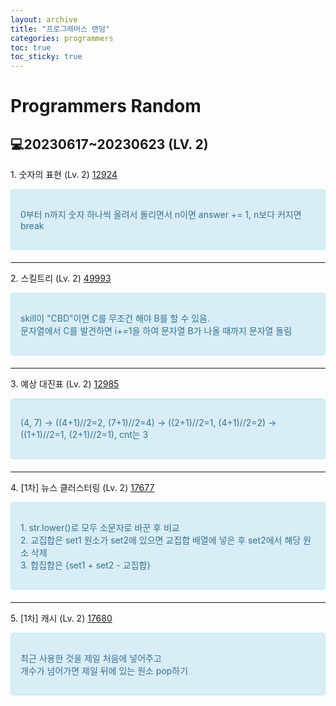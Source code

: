 ```yaml
---
layout: archive
title: "프로그래머스 랜덤"
categories: programmers
toc: true
toc_sticky: true
---
```


# Programmers Random

## 💻20230617~20230623 (LV. 2)

1\. 숫자의 표현 (Lv. 2) [12924](https://school.programmers.co.kr/learn/courses/30/lessons/12924)

<div style="padding: 15px; border: 1px solid transparent; border-color: transparent; margin-bottom: 20px; border-radius: 4px; color: #31708f; background-color: #d9edf7; border-color: #bce8f1;">
  <p>
    0부터 n까지 숫자 하나씩 올려서 돌리면서 n이면 answer += 1, n보다 커지면 break
  </p>
</div>

<script src="https://gist.github.com/chlwlstlf/65d70ac9f6ca69771d7e206e9eb2e468.js"></script>

---

2\. 스킬트리 (Lv. 2) [49993](https://school.programmers.co.kr/learn/courses/30/lessons/49993)

<div style="padding: 15px; border: 1px solid transparent; border-color: transparent; margin-bottom: 20px; border-radius: 4px; color: #31708f; background-color: #d9edf7; border-color: #bce8f1;">
  <p>
    <div>skill이 "CBD"이면 C를 무조건 해야 B를 할 수 있음.</div>
    <div>문자열에서 C를 발견하면 i+=1을 하여 문자열 B가 나올 때까지 문자열 돌림</div>
  </p>
</div>

<script src="https://gist.github.com/chlwlstlf/535662ee6dfc7e0b6da385fc9c6fb367.js"></script>

---

3\. 예상 대진표 (Lv. 2) [12985](https://school.programmers.co.kr/learn/courses/30/lessons/12985)

<div style="padding: 15px; border: 1px solid transparent; border-color: transparent; margin-bottom: 20px; border-radius: 4px; color: #31708f; background-color: #d9edf7; border-color: #bce8f1;">
  <p>
    (4, 7) → ((4+1)//2=2, (7+1)//2=4) → ((2+1)//2=1, (4+1)//2=2) → ((1+1)//2=1, (2+1)//2=1), cnt는 3
  </p>
</div>

<script src="https://gist.github.com/chlwlstlf/c9244301fa440ec3bf81c6c678d0cbc1.js"></script>

---

4\. [1차] 뉴스 클러스터링 (Lv. 2) [17677](https://school.programmers.co.kr/learn/courses/30/lessons/17677)

<div style="padding: 15px; border: 1px solid transparent; border-color: transparent; margin-bottom: 20px; border-radius: 4px; color: #31708f; background-color: #d9edf7; border-color: #bce8f1;">
  <p>
    <div>1. str.lower()로 모두 소문자로 바꾼 후 비교</div>
    <div>2. 교집합은 set1 원소가 set2에 있으면 교집합 배열에 넣은 후 set2에서 해당 원소 삭제</div>
    <div>3. 합집합은 {set1 + set2 - 교집합}</div>
  </p>
</div>

<script src="https://gist.github.com/chlwlstlf/13252a57f4a28939f6330436b3bc5269.js"></script>

---

5\. [1차] 캐시 (Lv. 2) [17680](https://school.programmers.co.kr/learn/courses/30/lessons/17680)

<div style="padding: 15px; border: 1px solid transparent; border-color: transparent; margin-bottom: 20px; border-radius: 4px; color: #31708f; background-color: #d9edf7; border-color: #bce8f1;">
  <p>
    <div>최근 사용한 것을 제일 처음에 넣어주고</div>
    <div>개수가 넘어가면 제일 뒤에 있는 원소 pop하기</div>
  </p>
</div>

<script src="https://gist.github.com/chlwlstlf/370418e9cc729518d400238da1c6a185.js"></script>
